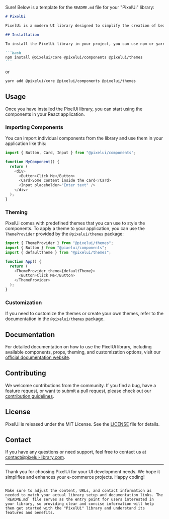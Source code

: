 Sure! Below is a template for the `README.md` file for your "PixelUi" library:

````markdown
# PixelUi

PixelUi is a modern UI library designed to simplify the creation of beautiful and responsive user interfaces for e-commerce platforms. It provides a set of reusable and customizable components that you can seamlessly integrate into your React applications.

## Installation

To install the PixelUi library in your project, you can use npm or yarn:

```bash
npm install @pixelui/core @pixelui/components @pixelui/themes
```
````

or

```bash
yarn add @pixelui/core @pixelui/components @pixelui/themes
```

## Usage

Once you have installed the PixelUi library, you can start using the components in your React application.

### Importing Components

You can import individual components from the library and use them in your application like this:

```javascript
import { Button, Card, Input } from "@pixelui/components";

function MyComponent() {
  return (
    <div>
      <Button>Click Me</Button>
      <Card>Some content inside the card</Card>
      <Input placeholder="Enter text" />
    </div>
  );
}
```

### Theming

PixelUi comes with predefined themes that you can use to style the components. To apply a theme to your application, you can use the `ThemeProvider` provided by the `@pixelui/themes` package:

```javascript
import { ThemeProvider } from "@pixelui/themes";
import { Button } from "@pixelui/components";
import { defaultTheme } from "@pixelui/themes";

function App() {
  return (
    <ThemeProvider theme={defaultTheme}>
      <Button>Click Me</Button>
    </ThemeProvider>
  );
}
```

### Customization

If you need to customize the themes or create your own themes, refer to the documentation in the `@pixelui/themes` package.

## Documentation

For detailed documentation on how to use the PixelUi library, including available components, props, theming, and customization options, visit our [official documentation website](https://www.pixelui-library.com).

## Contributing

We welcome contributions from the community. If you find a bug, have a feature request, or want to submit a pull request, please check out our [contribution guidelines](CONTRIBUTING.md).

## License

PixelUi is released under the MIT License. See the [LICENSE](LICENSE) file for details.

## Contact

If you have any questions or need support, feel free to contact us at contact@pixelui-library.com.

---

Thank you for choosing PixelUi for your UI development needs. We hope it simplifies and enhances your e-commerce projects. Happy coding!

```

Make sure to adjust the content, URLs, and contact information as needed to match your actual library setup and documentation links. The `README.md` file serves as the entry point for users interested in your library, so providing clear and concise information will help them get started with the "PixelUi" library and understand its features and benefits.
```
